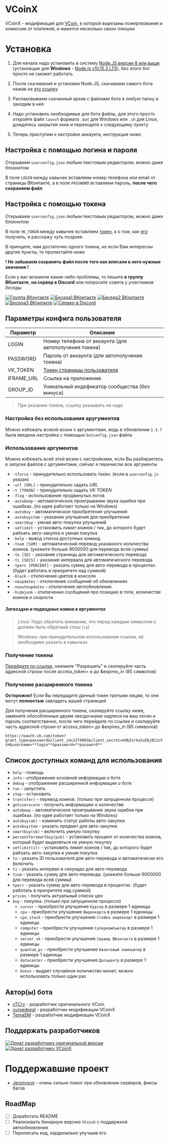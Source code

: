 # VCoinX
VCoinX - модификация для [VCoin](https://github.com/xTCry/VCoin), в которой вырезаны пожертвования и комиссии от платежей, и имеется несколько своих плюшек

# Установка
1) Для начала надо установить в систему [Node.JS версии 8 или выше](https://nodejs.org/) (установщик для **Windows** - [Node.js v10.15.3 LTS](https://nodejs.org/dist/v10.15.3/node-v10.15.3-x86.msi)), без этого бот просто не сможет работать

2) После скачивания и установки Node.JS, скачиваем самого бота нажав на [эту ссылку](https://github.com/cursedseal/VCoinX/releases/download/v1.3.10/VCoinX_v1.3.10.zip)

3) Распаковываем скачанный архив с файлами бота в *любую* папку и заходим в неё

4) Надо установить необходимые для бота файлы, для этого просто откройте файл `launch` формата `.bat` для Windows или `.sh` для Linux, дождитесь закрытия окна и переходите к следующему пункту

5) Теперь приступим к настройке аккаунта, инструкция ниже:

## Настройка с помощью логина и пароля
Открываем `userconfig.json` любым текстовым редактором, можно даже блокнотом

В поле `LOGIN` между кавычек вставляем номер телефона или email от страницы ВКонтакте, а в поле `PASSWORD` вставляем пароль, **после чего сохраняем файл**

## Настройка с помощью токена
Открываем `userconfig.json` любым текстовым редактором, можно даже блокнотом

В поле `VK_TOKEN` между кавычек вставляем [токен](#получение-токена), а о том, как [его](#получение-токена) получить, я расскажу чуть позднее

В принципе, нам достаточно одного токена, но если Вам интересны другие пункты, то пролистайте ниже

**! Не забываем сохранять файл после того как вписали в него нужные значения !**

Если у вас возникли какие-либо проблемы, то пишите **в группу ВКонтакте**, **на сервер в Discord** или попросите совета у *участников беседы*

[![Группа ВКонтакте](https://img.shields.io/badge/Группа-ВКонтакте-yellow.svg)](https://vk.com/vcoinx)
[![Беседа1 ВКонтакте](https://img.shields.io/badge/Беседа-ВКонтакте-yellow.svg)](https://vk.me/join/AJQ1d8Wp/g5Rju0b0CqwtSbh)
[![Беседа2 ВКонтакте](https://img.shields.io/badge/Беседа-ВКонтакте-yellow.svg)](https://vk.me/join/AJQ1d8fgFA9nDCK4vtZmN_96)
[![Беседа3 ВКонтакте](https://img.shields.io/badge/Беседа-ВКонтакте-yellow.svg)](https://vk.me/join/AJQ1d5SvLA/9NLWhykOAKrdM)
[![Сервер в Discord](https://img.shields.io/badge/Сервер-Discord-yellow.svg)](https://discord.gg/mpzttuu)

## Параметры конфига пользователя
| Параметр    | Описание                                                |
|-------------|---------------------------------------------------------|
|  LOGIN      | Номер телефона от аккаунта (для автополучения токена)   |
| PASSWORD    | Пароль от аккаунта (для автополучения токена)           |
| VK_TOKEN    | [Токен страницы пользователя](#получение-токена)        |
| IFRAME_URL  | Ссылка на приложение                                    |
| GROUP_ID    | Уникальный индефикатор сообщества (без минуса)          |

> При указании токена, ссылку указывать не надо

### Настройка без использования аругументов
Можно избежать всякой возни с аргументами, ведь в обновлении `1.3.7` была введена настройка с помощью `botconfig.json` файла

### Использование аргументов
Можно избежать всей этой возни с настройками, если Вы разбираетесь в запуске файлов с аргументами, сейчас я перечислю все аргументы

* `-tforce`           - принудительно использовать токен. (если в `userconfig.js` указан)
* `-url [URL]`        - принудительно задать *URL*
* `-t [TOKEN]`        - принудительно задать *VK TOKEN*
* `-flog`             - использование продвинутых логов
* `-autobeep`         - автоматическое проигрывание звука ошибки при ошибках. (по идее работает только на Windows)
* `-autobuy`          - автоматическое приобретение улучшений
* `-autobuyitem`      - указание улучшения для приобретения
* `-smartbuy`         - умная авто-покупка улучшений
* `-setlimit`         - установить лимит коинов / тик, до которого будет рабоать авто-закупка и умная покупка
* `-help`             - вывод списка доступных команд
* `-tsum [SUM]`       - автоматический перевод указанного количества коинов. (укажите больше 9000000 для перевода всей суммы)
* `-to [ID]`          - указание страницы для автоматического перевода
* `-ti [SECS]`        - указание интервала для автоматического перевода
* `-tperc [PERCENT]`  - указать сумму для авто-перевода в процентах. (будет работать в приоритете над суммой)
* `-black`            - отключение цветов в консоли
* `-noupdates`        - отключение сообщений об обновлениях
* `-noautoupdates`    - отключение автообновления
* `-hidejunk`         - отключение сообщений про позицию в топе, количестве коинов и скорости

##### Загвоздки и подводные камни в аргументах
> Linux: Надо обратить внимание, что перед каждым символом `&` должен быть обратный слэш (`\&`)

> Windows: при принудительном использовании ссылки, её необходимо указать в кавычках

### Получение токена
[Перейдите по ссылке](https://vk.cc/9f4IXA), нажмите "Разрешить" и скопируйте часть адресной строки после access_token= и до &expires_in (85 символов)

### Получение расширенного токена
**Осторожно!** Если Вы передадите данный токен третьим лицам, то они могут **полностью** завладеть вашей страницей

Для получения расширенного токена, скопируйте ссылку ниже, замените обособленные двумя звездочками надписи на ваш логин и пароль соответственно, после чего перейдите по ссылке и скопируйте часть адресной строки от access_token= до &expires_in (85 символов)

`https://oauth.vk.com/token?grant_type=password&client_id=2274003&client_secret=hHbZxrka2uZ6jB1inYsH&username=**login**&password=**password**`

## Список доступных команд для использования

- `help` - помощь
- `info` - отображение основной информации о боте
- `debug` - отображение расширенной информации о боте
- `run` - запустить
- `stop` - остановить
- `tran(sfer)` - перевод коинов. (только при запущенном процессе)
- `getuserscore` - получить информацию о количестве
- `autobeep` - автоматическое проигрывание звука ошибки при ошибках. (по идее работает только на Windows)
- `autobuy(ab)` - изменить статус работы авто-закупки
- `autobuyitem` - указать предмет для авто-закупки
- `smartbuy(sb)` - включить умную покупку
- `percentforsmartbuy(psb)` - установить процент от количества коинов, который будет выделяться на умную покупку
- `setlimit(sl)` - установить лимит коинов / тик, до которого будет рабоать авто-закупка и умная покупка
- `to` - указать ID пользователя для авто-перевода и автоматически его включить
- `ti` - указать интервал в секундах для авто-перевода
- `tsum` - указать сумму для авто-перевода. (укажите больше 9000000 для перевода всей суммы)
- `tperc` - указать сумму для авто-перевода в процентах. (будет работать в приоритете над суммой)
- `prices` - получить актуальный список цен
- `buy` - покупка. (только при запущенном процессе)
  - `cursor` - приобрести улучшение `Курсор` в размере 1 единицы
  - `cpu` - приобрести улучшение `Видеокарта` в размере 1 единицы
  - `cpu_stack` - приобрести улучшение `Стойка видеокарт` в размере 1 единицы
  - `computer` - приобрести улучшение `Суперкомпьютер` в размере 1 единицы
  - `server_vk` - приобрести улучшение `Сервер ВКонтакте` в размере 1 единицы
  - `quantum_pc` - приобрести улучшение `Квантовый компьютер` в размере 1 единицы
  - `datacenter` - приобрести улучшение `Датацентр` в размере 1 единицы
  - `bonus` - выдает случайное количество монет, можно использовать только один раз

## Автор(ы) бота
* [xTCry](https://github.com/xTCry) - разработчик оригинального VCoin
* [cursedseal](https://github.com/cursedseal) - разработчик модификации VCoinX
* [TemaSM](https://github.com/TemaSM) - разработчик модификации VCoinX

## Поддержать разработчиков
[![Донат разработчику оригинальной версии](https://img.shields.io/badge/Донат-VCoin-orange.svg)](https://qiwi.me/xtcry)
[![Донат разработчику VCoinX](https://img.shields.io/badge/Донат-VCoinX-orange.svg)](https://qiwi.me/vcoinx)

# Поддержавшие проект
* [Jeronyson](https://github.com/Jeronyson) - очень сильно помог при обновлении серверов, фиксы багов


## RoadMap
- [ ] Доработать README
- [ ] Реализовать бинарную версию `VCoinX` с поддержкой автообновления
- [ ] Переписать код, кардинально улучшив его
